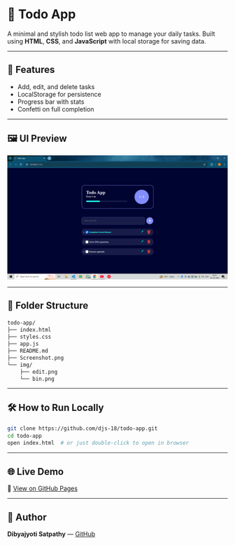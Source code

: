 # 📝 Todo App

A minimal and stylish todo list web app to manage your daily tasks. Built using **HTML**, **CSS**, and **JavaScript** with local storage for saving data.

---

## 🚀 Features

- Add, edit, and delete tasks
- LocalStorage for persistence
- Progress bar with stats
- Confetti on full completion

---

## 🖼️ UI Preview

<!-- Screenshot will appear here -->
![Todo App Screenshot](./Screenshot.png)

---

## 📁 Folder Structure

```
todo-app/
├── index.html
├── styles.css
├── app.js
├── README.md
├── Screenshot.png
└── img/
    ├── edit.png
    └── bin.png
```

---

## 🛠 How to Run Locally

```bash
git clone https://github.com/djs-18/todo-app.git
cd todo-app
open index.html  # or just double-click to open in browser
```

---

## 🌐 Live Demo

🔗 [View on GitHub Pages](https://djs-18.github.io/todo-app/)

---

## 👤 Author

**Dibyajyoti Satpathy** — [GitHub](https://github.com/djs-18)
